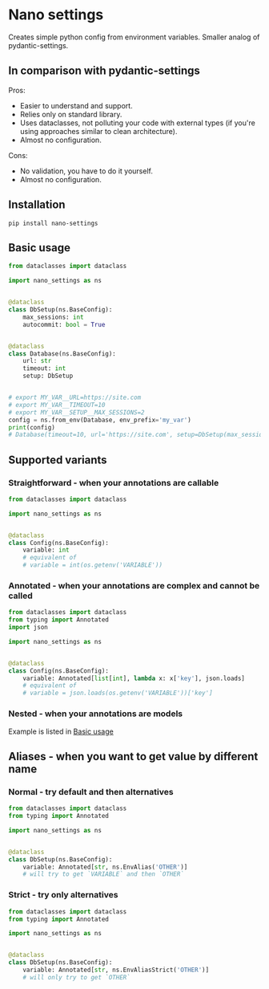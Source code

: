 # Nano settings

Creates simple python config from environment variables. Smaller analog of
pydantic-settings.

## In comparison with pydantic-settings

Pros:

* Easier to understand and support.
* Relies only on standard library.
* Uses dataclasses, not polluting your code with external types (if you're
  using approaches similar to clean architecture).
* Almost no configuration.

Cons:

* No validation, you have to do it yourself.
* Almost no configuration.

## Installation

```shell
pip install nano-settings
```

## Basic usage

```python
from dataclasses import dataclass

import nano_settings as ns


@dataclass
class DbSetup(ns.BaseConfig):
    max_sessions: int
    autocommit: bool = True


@dataclass
class Database(ns.BaseConfig):
    url: str
    timeout: int
    setup: DbSetup


# export MY_VAR__URL=https://site.com
# export MY_VAR__TIMEOUT=10
# export MY_VAR__SETUP__MAX_SESSIONS=2
config = ns.from_env(Database, env_prefix='my_var')
print(config)
# Database(timeout=10, url='https://site.com', setup=DbSetup(max_sessions=2, autocommit=True))
```

## Supported variants

### Straightforward - when your annotations are callable

```python
from dataclasses import dataclass

import nano_settings as ns


@dataclass
class Config(ns.BaseConfig):
    variable: int
    # equivalent of
    # variable = int(os.getenv('VARIABLE'))
```

### Annotated - when your annotations are complex and cannot be called

```python
from dataclasses import dataclass
from typing import Annotated
import json

import nano_settings as ns


@dataclass
class Config(ns.BaseConfig):
    variable: Annotated[list[int], lambda x: x['key'], json.loads]
    # equivalent of
    # variable = json.loads(os.getenv('VARIABLE'))['key']
```

### Nested - when your annotations are models

Example is listed in [Basic usage](#basic-usage)

## Aliases - when you want to get value by different name

### Normal - try default and then alternatives

```python
from dataclasses import dataclass
from typing import Annotated

import nano_settings as ns


@dataclass
class DbSetup(ns.BaseConfig):
    variable: Annotated[str, ns.EnvAlias('OTHER')]
    # will try to get `VARIABLE` and then `OTHER`
```

### Strict - try only alternatives

```python
from dataclasses import dataclass
from typing import Annotated

import nano_settings as ns


@dataclass
class DbSetup(ns.BaseConfig):
    variable: Annotated[str, ns.EnvAliasStrict('OTHER')]
    # will only try to get `OTHER`
```
